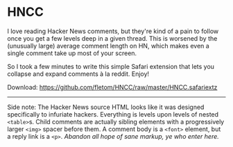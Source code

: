 # HNCC

I love reading Hacker News comments, but they're kind of a pain to follow once you get a few levels deep in a given thread. This is worsened by the (unusually large) average comment length on HN, which makes even a single comment take up most of your screen.

So I took a few minutes to write this simple Safari extension that lets you collapse and expand comments à la reddit. Enjoy!

Download: https://github.com/fletom/HNCC/raw/master/HNCC.safariextz

---
Side note: The Hacker News source HTML looks like it was designed specifically to infuriate hackers. Everything is levels upon levels of nested `<table>`s. Child comments are actually sibling elements with a progressively larger `<img>` spacer before them. A comment body is a  `<font>` element, but a reply link is a `<p>`. *Abandon all hope of sane markup, ye who enter here.*